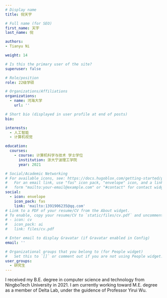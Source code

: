 ```yaml
---
# Display name
title: 倪天宇

# Full name (for SEO)
first_name: 天宇
last_name: 倪

authors:
- Tianyu Ni

weight: 14

# Is this the primary user of the site?
superuser: false

# Role/position
role: 22级学硕

# Organizations/Affiliations
organizations:
  - name: 河海大学
    url: ''

# Short bio (displayed in user profile at end of posts)
bio: 

interests:
  - 人工智能
  - 计算机视觉

education:
  courses:
    - course: 计算机科学与技术 学士学位
      institution: 浙大宁波理工学院
      year: 2021

# Social/Academic Networking
# For available icons, see: https://docs.hugoblox.com/getting-started/page-builder/#icons
#   For an email link, use "fas" icon pack, "envelope" icon, and a link in the
#   form "mailto:your-email@example.com" or "#contact" for contact widget.
social:
  - icon: envelope
    icon_pack: fas
    link: 'mailto:1391906235@qq.com'
# Link to a PDF of your resume/CV from the About widget.
# To enable, copy your resume/CV to `static/files/cv.pdf` and uncomment the lines below.
# - icon: cv
#   icon_pack: ai
#   link: files/cv.pdf

# Enter email to display Gravatar (if Gravatar enabled in Config)
email: ''

# Organizational groups that you belong to (for People widget)
#   Set this to `[]` or comment out if you are not using People widget.
user_groups:
  - 研究生
---
```


I received my B.E. degree in computer science and technology from NingboTech University in 2021. I am currently working toward M.E. degree as a member of Delta Lab, under the guidence of Professor Yirui Wu.